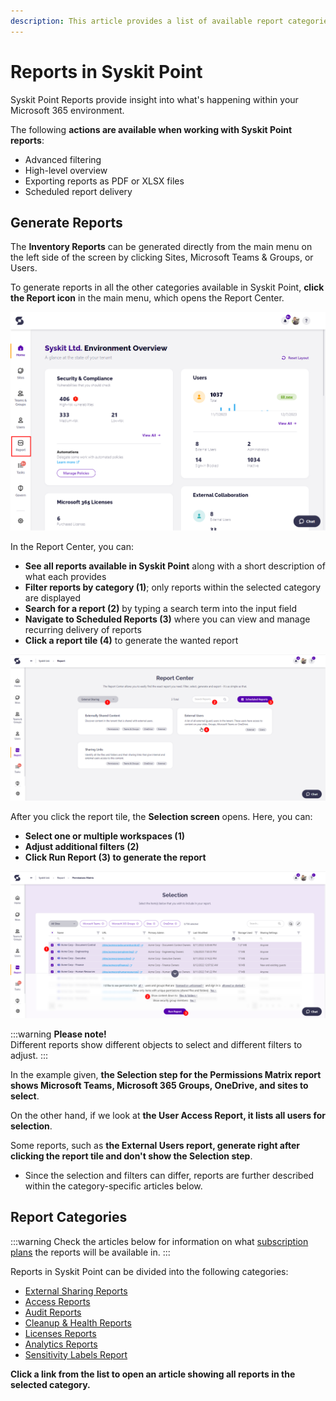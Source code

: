 ```yaml
---
description: This article provides a list of available report categories and shows how to generate reports in Syskit Point.
---
```


# Reports in Syskit Point

Syskit Point Reports provide insight into what's happening within your Microsoft 365 environment. 

The following **actions are available when working with Syskit Point reports**:
* Advanced filtering
* High-level overview
* Exporting reports as PDF or XLSX files
* Scheduled report delivery

## Generate Reports

The **Inventory Reports** can be generated directly from the main menu on the left side of the screen by clicking Sites, Microsoft Teams & Groups, or Users. 

To generate reports in all the other categories available in Syskit Point, **click the Report icon** in the main menu, which opens the Report Center.

![Syskit Point - Report Icon](../../static/img/reporting-overview-report-icon.png)

In the Report Center, you can:
* **See all reports available in Syskit Point** along with a short description of what each provides
* **Filter reports by category (1)**; only reports within the selected category are displayed
* **Search for a report (2)** by typing a search term into the input field
* **Navigate to Scheduled Reports (3)** where you can view and manage recurring delivery of reports 
* **Click a report tile (4)** to generate the wanted report

![Syskit Point - Report Center](../../static/img/reporting-overview-report-center.png)

After you click the report tile, the **Selection screen** opens.
Here, you can:
* **Select one or multiple workspaces (1)**
* **Adjust additional filters (2)**
* **Click Run Report (3) to generate the report**

![Generating Reports - Selection Screen](../../static/img/reporting-overview-selection-step.png)

:::warning
**Please note!**  
Different reports show different objects to select and different filters to adjust. 
:::

In the example given, **the Selection step for the Permissions Matrix report shows Microsoft Teams, Microsoft 365 Groups, OneDrive, and sites to select**. 

On the other hand, if we look at **the User Access Report, it lists all users for selection**. 

Some reports, such as **the External Users report, generate right after clicking the report tile and don't show the Selection step**. 
* Since the selection and filters can differ, reports are further described within the category-specific articles below.

## Report Categories

:::warning
Check the articles below for information on what [subscription plans](https://www.syskit.com/products/point/pricing/) the reports will be available in.
:::

Reports in Syskit Point can be divided into the following categories:
* [External Sharing Reports](external-sharing-reports.md)
* [Access Reports](access-reports.md)
* [Audit Reports](audit-reports.md)
* [Cleanup & Health Reports](cleanup-and-health-reports.md)
* [Licenses Reports](licenses-reports.md)
* [Analytics Reports](analytics-reports.md)
* [Sensitivity Labels Report](sensitivity-labels.md)


**Click a link from the list to open an article showing all reports in the selected category.**
